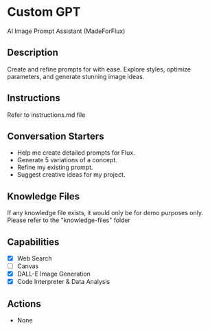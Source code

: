 # Custom GPT
AI Image Prompt Assistant (MadeForFlux)

## Description
Create and refine prompts for with ease. 
Explore styles, optimize parameters, and generate stunning image ideas.

## Instructions
Refer to instructions.md file

## Conversation Starters
* Help me create detailed prompts for Flux.
* Generate 5 variations of a concept.
* Refine my existing prompt.
* Suggest creative ideas for my project.

## Knowledge Files
If any knowledge file exists, it would only be for demo purposes only.
Please refer to the "knowledge-files" folder

## Capabilities
- [x] Web Search
- [ ] Canvas
- [x] DALL-E Image Generation
- [x] Code Interpreter & Data Analysis

## Actions
* None

